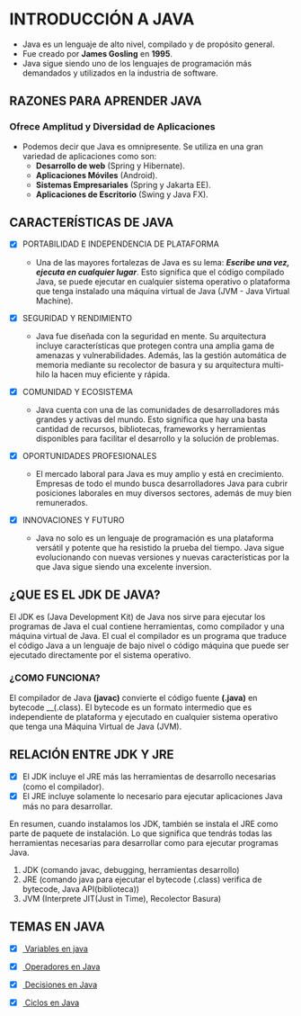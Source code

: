 # INTRODUCCIÓN A __JAVA__

* Java es un lenguaje de alto nivel, compilado y de propósito general.
* Fue creado por __James Gosling__ en __1995__.
* Java sigue siendo uno de los lenguajes de programación más demandados y
utilizados en la industria de software.

## RAZONES PARA APRENDER __JAVA__

### Ofrece __Amplitud__ y __Diversidad de Aplicaciones__

* Podemos decir que Java es omnipresente. Se utiliza en una gran variedad de 
aplicaciones como son:
    -  __Desarrollo de web__ (Spring y Hibernate).
    -  __Aplicaciones Móviles__ (Android).
    -  __Sistemas Empresariales__ (Spring y Jakarta EE).
    -  __Aplicaciones de Escritorio__ (Swing y Java FX).

## CARACTERÍSTICAS DE __JAVA__

- [x] PORTABILIDAD E INDEPENDENCIA DE PLATAFORMA
    + Una de las mayores fortalezas de Java es su lema: ***Escribe una vez, ejecuta
  en cualquier lugar***. Esto significa que el código compilado Java, se puede ejecutar
  en cualquier sistema operativo o plataforma que tenga instalado una máquina virtual
  de Java (JVM - Java Virtual Machine).

- [x] SEGURIDAD Y RENDIMIENTO
    + Java fue diseñada con la seguridad en mente. Su arquitectura incluye características
  que protegen contra una amplia gama de amenazas y vulnerabilidades. Además, las la 
  gestión automática de memoria mediante su recolector de basura y su arquitectura
  multi-hilo la hacen muy eficiente y rápida.

- [x] COMUNIDAD Y ECOSISTEMA
    + Java cuenta con una de las comunidades de desarrolladores más grandes y activas del
  mundo. Esto significa que hay una basta cantidad de recursos, bibliotecas, frameworks y
  herramientas disponibles para facilitar el desarrollo y la solución de problemas.

- [x] OPORTUNIDADES PROFESIONALES
    + El mercado laboral para Java es muy amplio y está en crecimiento. Empresas de todo 
  el mundo busca desarrolladores Java para cubrir posiciones laborales en muy diversos sectores, 
  además de muy bien remunerados.

- [x] INNOVACIONES Y FUTURO
    + Java no solo es un lenguaje de programación es una plataforma versátil y potente que ha 
  resistido la prueba del tiempo. Java sigue evolucionando con nuevas versiones y nuevas 
  características por la que Java sigue siendo una excelente inversion.

## ¿QUE ES EL JDK DE JAVA?

El JDK es (Java Development Kit) de Java nos sirve para ejecutar los programas de Java el 
cual contiene herramientas, como compilador y una máquina virtual de Java. El cual el 
compilador es un programa que traduce el código Java a un lenguaje de bajo nivel o código 
máquina que puede ser ejecutado directamente por el sistema operativo.

### ¿COMO FUNCIONA?

El compilador de Java __(javac)__ convierte el código fuente __(.java)__ en bytecode __(.class).
El bytecode es un formato intermedio que es independiente de plataforma y ejecutado en cualquier
sistema operativo que tenga una Máquina Virtual de Java (JVM).

## RELACIÓN ENTRE JDK Y JRE

- [x] El JDK incluye el JRE más las herramientas de desarrollo necesarias (como el compilador). 
- [x] El JRE incluye solamente lo necesario para ejecutar aplicaciones Java más no para desarrollar.

En resumen, cuando instalamos los JDK, también se instala el JRE como parte de paquete de instalación.
Lo que significa que tendrás todas las herramientas necesarias para desarrollar como para ejecutar
programas Java.

1. JDK (comando javac, debugging, herramientas desarrollo)
2. JRE (comando java para ejecutar el bytecode (.class) verifica de bytecode, Java API(biblioteca))
3. JVM (Interprete JIT(Just in Time), Recolector Basura)

## TEMAS EN JAVA

- [x] <a href="https://github.com/Roman31X/Curso_Java/tree/main/src/Fundamentos_Introduccion"> Variables en java </a>
- [x] <a href="https://github.com/Roman31X/Curso_Java/tree/main/src/Fundamentos_Operadores"> Operadores en Java </a>
- [x] <a href="https://github.com/Roman31X/Curso_Java/tree/main/src/Fundamentos_Condiciones"> Decisiones en Java </a>
- [x] <a href="https://github.com/Roman31X/Curso_Java/tree/main/src/Fundamentos_Ciclos"> Ciclos en Java </a>



